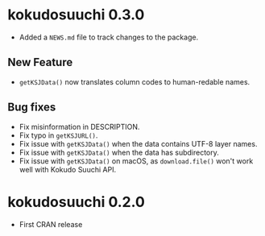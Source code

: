 # kokudosuuchi 0.3.0

* Added a `NEWS.md` file to track changes to the package.

## New Feature

* `getKSJData()` now translates column codes to human-redable names.

## Bug fixes

* Fix misinformation in DESCRIPTION.
* Fix typo in `getKSJURL()`.
* Fix issue with `getKSJData()` when the data contains UTF-8 layer names.
* Fix issue with `getKSJData()` when the data has subdirectory.
* Fix issue with `getKSJData()` on macOS, as `download.file()` won't work well with Kokudo Suuchi API.

# kokudosuuchi 0.2.0

* First CRAN release
